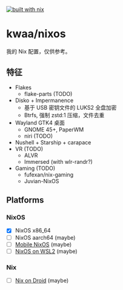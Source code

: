 [![built with nix](https://builtwithnix.org/badge.svg)](https://builtwithnix.org)

# kwaa/nixos

我的 Nix 配置，仅供参考。

## 特征

- Flakes
  - flake-parts (TODO)
- Disko + Impermanence
  - 基于 USB 密钥文件的 LUKS2 全盘加密
  - Btrfs, 强制 zstd:1 压缩，文件去重
- Wayland GTK4 桌面
  - GNOME 45+, PaperWM
  - niri (TODO)
- Nushell + Starship + carapace
- VR (TODO)
  - ALVR
  - Immersed (with wlr-randr?)
- Gaming (TODO)
  - fufexan/nix-gaming
  - Juvian-NixOS

<!-- ## Usage

###### Setup Cryptkey

```bash
sudo mkdir -p /key
lsblk && ls -l /dev/disk/by-id
sudo mount -n -t vfat -o rw /dev/disk/by-id/usb-Acer_USB_Flash_Drive_2235079219404-0:0-part1 /key
sudo dd if=/dev/random of=/key/nixos.key bs=8192 count=1
```

###### Partition & Format & Mount

```bash
cd /tmp
curl https://raw.githubusercontent.com/kwaa/nixos/main/hosts/bluestar/disko.nix -o /tmp/disko.nix
sudo nix --experimental-features "nix-command flakes" run github:nix-community/disko -- --mode disko /tmp/disko.nix
```

###### Install

```bash
cd /mnt/etc
sudo nix --experimental-features "nix-command flakes" run nixpkgs#git -- clone https://github.com/kwaa/nixos.git
cd nixos
NIX_CONFIG="experimental-features = nix-command flakes" sudo nixos-install --flake .#bluestar --no-root-passwd
# sudo chmod -v 755 /mnt/etc/nixos
reboot
```

###### Move & Rebuild

```bash
# https://nixos.wiki/wiki/NixOS_configuration_editors#Editing_as_normal_user
cd ~
git clone https://github.com/kwaa/nixos.git .nixos
sudo nixos-rebuild switch --flake .#bluestar
sudo ln -s ~/.nixos/ /etc/nixos
```

## Useful links

- https://github.com/nix-community/disko/blob/master/docs/quickstart.md
- https://github.com/Misterio77/nix-starter-configs/tree/main/minimal -->

## Platforms

### NixOS

- [x] NixOS x86_64
- [ ] NixOS aarch64 (maybe)
- [ ] [Mobile NixOS](https://github.com/NixOS/mobile-nixos) (maybe)
- [ ] [NixOS on WSL2](https://github.com/nix-community/NixOS-WSL) (maybe)

### Nix

- [ ] [Nix on Droid](https://github.com/nix-community/nix-on-droid) (maybe)
